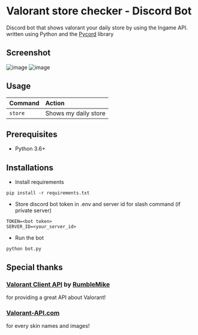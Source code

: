 # Valorant store checker - Discord Bot
Discord bot that shows valorant your daily store by using the Ingame API.
written using Python and the [Pycord](https://github.com/Pycord-Development/pycord) library


## Screenshot

![image](https://i.imgur.com/gj5usTI.gif)
![image](https://i.imgur.com/RLMarRk.png)

## Usage

| Command                       | Action                                                                                                     |
| :---------------------------- | :--------------------------------------------------------------------------------------------------------- |
| `store`  | Shows my daily store |

## Prerequisites

* Python 3.6+

## Installations

* Install requirements
```
pip install -r requirements.txt
```
* Store discord bot token in .env and server id for slash command (if private server)
```
TOKEN=<bot token>
SERVER_ID=<your_server_id>
```
* Run the bot
```
python bot.py
```

## Special thanks

### [Valorant Client API](https://github.com/RumbleMike/ValorantClientAPI) by [RumbleMike](https://github.com/RumbleMike)
for providing a great API about Valorant!

### [Valorant-API.com](https://valorant-api.com/)
for every skin names and images!